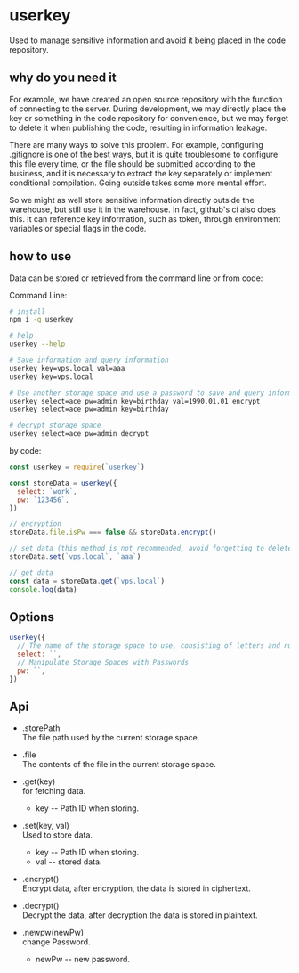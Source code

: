 # userkey
Used to manage sensitive information and avoid it being placed in the code repository.


## why do you need it
For example, we have created an open source repository with the function of connecting to the server. During development, we may directly place the key or something in the code repository for convenience, but we may forget to delete it when publishing the code, resulting in information leakage.

There are many ways to solve this problem. For example, configuring .gitignore is one of the best ways, but it is quite troublesome to configure this file every time, or the file should be submitted according to the business, and it is necessary to extract the key separately or implement conditional compilation. Going outside takes some more mental effort.

So we might as well store sensitive information directly outside the warehouse, but still use it in the warehouse. In fact, github's ci also does this. It can reference key information, such as token, through environment variables or special flags in the code.

## how to use
Data can be stored or retrieved from the command line or from code:

Command Line:
``` sh
# install
npm i -g userkey

# help
userkey --help

# Save information and query information
userkey key=vps.local val=aaa
userkey key=vps.local

# Use another storage space and use a password to save and query information
userkey select=ace pw=admin key=birthday val=1990.01.01 encrypt
userkey select=ace pw=admin key=birthday

# decrypt storage space
userkey select=ace pw=admin decrypt
```

by code:
``` js
const userkey = require(`userkey`)

const storeData = userkey({
  select: `work`,
  pw: `123456`,
})

// encryption
storeData.file.isPw === false && storeData.encrypt()

// set data (this method is not recommended, avoid forgetting to delete from the code)
storeData.set(`vps.local`, `aaa`)

// get data
const data = storeData.get(`vps.local`)
console.log(data)

```

## Options
``` js
userkey({
  // The name of the storage space to use, consisting of letters and numbers
  select: ``,
  // Manipulate Storage Spaces with Passwords
  pw: ``,
})
```

## Api
- .storePath  
  The file path used by the current storage space.

- .file  
  The contents of the file in the current storage space.

- .get(key)  
  for fetching data.

  - key -- Path ID when storing.

- .set(key, val)  
  Used to store data.

  - key -- Path ID when storing.
  - val -- stored data.

- .encrypt()  
  Encrypt data, after encryption, the data is stored in ciphertext.

- .decrypt()  
  Decrypt the data, after decryption the data is stored in plaintext.

- .newpw(newPw)  
  change Password.

  - newPw -- new password.